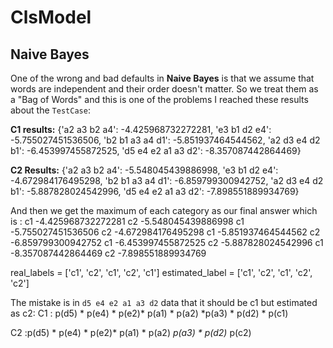 # ClsModel

## Naive Bayes
One of the wrong and bad defaults in **Naive Bayes** is that we assume that words are independent and their order doesn't matter.
So we treat them as a "Bag of Words" and this is one of the problems
I reached these results about the `TestCase`:

**C1 results:**
{'a2 a3 b2 a4': -4.425968732272281,
'e3 b1 d2 e4': -5.755027451536506,
'b2 b1 a3 a4 d1': -5.851937464544562,
'a2 d3 e4 d2 b1': -6.453997455872525,
'd5 e4 e2 a1 a3 d2': -8.357087442864469}

**C2 Results:**
{'a2 a3 b2 a4': -5.548045439886998,
'e3 b1 d2 e4': -4.672984176495298,
'b2 b1 a3 a4 d1': -6.859799300942752,
'a2 d3 e4 d2 b1': -5.887828024542996,
'd5 e4 e2 a1 a3 d2': -7.898551889934769}

And then we get the maximum of each category as our final answer which is :
c1 -4.425968732272281 c2 -5.548045439886998
c1 -5.755027451536506 c2 -4.672984176495298
c1 -5.851937464544562 c2 -6.859799300942752
c1 -6.453997455872525 c2 -5.887828024542996
c1 -8.357087442864469 c2 -7.898551889934769

real_labels = ['c1', 'c2', 'c1', 'c2', 'c1']
estimated_label = ['c1', 'c2', 'c1', 'c2', 'c2']

The mistake is in `d5 e4 e2 a1 a3 d2` data that it should be c1 but estimated as c2:
C1 : p(d5)  * p(e4) * p(e2)* p(a1) * p(a2) *p(a3)  * p(d2) * p(c1)

C2 :p(d5)  * p(e4) * p(e2)* p(a1) * p(a2) *p(a3)  * p(d2)* p(c2)

